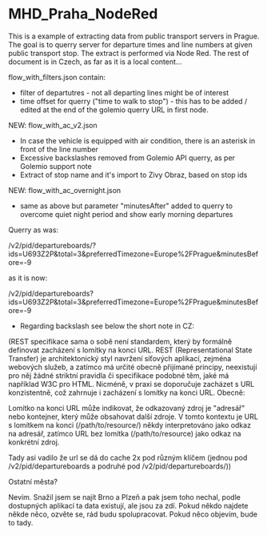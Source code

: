 # MHD_Praha_NodeRed
This is a example of extracting data from public transport servers in Prague. The goal is to querry server for departure times and line numbers at given public transport stop. The extract is performed via Node Red. The rest of document is in Czech, as far as it is a local content...

flow_with_filters.json contain:
- filter of departutres - not all departing lines might be of interest
- time offset for querry ("time to walk to stop") - this has to be added / edited at the end of the golemio querry URL in first node.

NEW: flow_with_ac_v2.json
  - In case the vehicle is equipped with air condition, there is an asterisk in front of the line number
  - Excessive backslashes removed from Golemio API querry, as per Golemio support note
  - Extract of stop name and it's import to Zivy Obraz, based on stop ids

NEW: flow_with_ac_overnight.json
  - same as above but parameter "minutesAfter" added to querry to overcome quiet night period and show early morning departures

Querry
as was:

/v2/pid/departureboards/?ids=U693Z2P&total=3&preferredTimezone=Europe%2FPrague&minutesBefore=-9

as it is now:

/v2/pid/departureboards?ids=U693Z2P&total=3&preferredTimezone=Europe%2FPrague&minutesBefore=-9

  - Regarding backslash see below the short note in CZ:


(REST specifikace sama o sobě není standardem, který by formálně definovat zacházení s lomítky na konci URL. REST (Representational State Transfer) je architektonický styl navržení síťových aplikací, zejména webových služeb, a zatímco má určité obecně přijímané principy, neexistují pro něj žádné striktní pravidla či specifikace podobné těm, jaké má například W3C pro HTML. Nicméně, v praxi se doporučuje zacházet s URL konzistentně, což zahrnuje i zacházení s lomítky na konci URL. Obecně:

Lomítko na konci URL může indikovat, že odkazovaný zdroj je "adresář" nebo kontejner, který může obsahovat další zdroje. V tomto kontextu je URL s lomítkem na konci (/path/to/resource/) někdy interpretováno jako odkaz na adresář, zatímco URL bez lomítka (/path/to/resource) jako odkaz na konkrétní zdroj.

Tady asi vadilo že url se dá do cache 2x pod různým klíčem (jednou pod /v2/pid/departureboards a podruhé pod /v2/pid/departureboards/))



Ostatní města?

Nevím. Snažil jsem se najít Brno a Plzeň a pak jsem toho nechal, podle dostupných aplikací ta data existují, ale jsou za zdí. Pokud někdo najdete někde něco, ozvěte se, rád budu spolupracovat. Pokud něco objevím, bude to tady.


